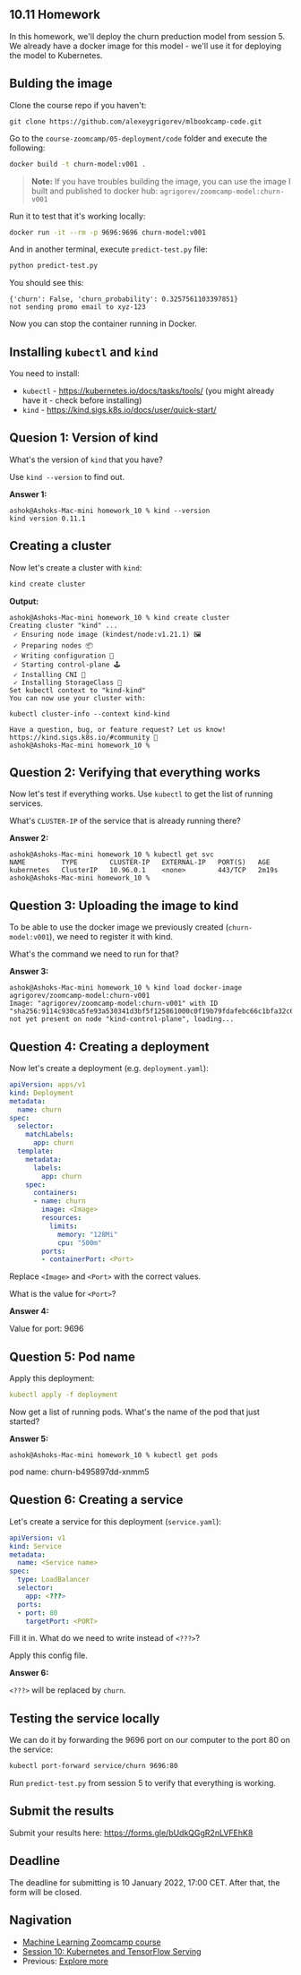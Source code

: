 ## 10.11 Homework

In this homework, we'll deploy the churn preduction model from session 5.
We already have a docker image for this model - we'll use it for 
deploying the model to Kubernetes.


## Bulding the image

Clone the course repo if you haven't:

```
git clone https://github.com/alexeygrigorev/mlbookcamp-code.git
```

Go to the `course-zoomcamp/05-deployment/code` folder and 
execute the following:


```bash
docker build -t churn-model:v001 .
```

> **Note:** If you have troubles building the image, you can 
> use the image I built and published to docker hub:
> `agrigorev/zoomcamp-model:churn-v001`

Run it to test that it's working locally:

```bash
docker run -it --rm -p 9696:9696 churn-model:v001
```

And in another terminal, execute `predict-test.py` file:

```bash
python predict-test.py
```

You should see this:

```
{'churn': False, 'churn_probability': 0.3257561103397851}
not sending promo email to xyz-123
```

Now you can stop the container running in Docker.


## Installing `kubectl` and `kind`

You need to install:

* `kubectl` - https://kubernetes.io/docs/tasks/tools/ (you might already have it - check before installing)
* `kind` - https://kind.sigs.k8s.io/docs/user/quick-start/


## Quesion 1: Version of kind

What's the version of `kind` that you have? 

Use `kind --version` to find out.

**Answer 1:**
```
ashok@Ashoks-Mac-mini homework_10 % kind --version
kind version 0.11.1
```

## Creating a cluster

Now let's create a cluster with `kind`:

```bash
kind create cluster
```

**Output:**
```
ashok@Ashoks-Mac-mini homework_10 % kind create cluster
Creating cluster "kind" ...
 ✓ Ensuring node image (kindest/node:v1.21.1) 🖼
 ✓ Preparing nodes 📦
 ✓ Writing configuration 📜
 ✓ Starting control-plane 🕹️
 ✓ Installing CNI 🔌
 ✓ Installing StorageClass 💾
Set kubectl context to "kind-kind"
You can now use your cluster with:

kubectl cluster-info --context kind-kind

Have a question, bug, or feature request? Let us know! https://kind.sigs.k8s.io/#community 🙂
ashok@Ashoks-Mac-mini homework_10 %
```

## Question 2: Verifying that everything works

Now let's test if everything works. Use `kubectl` to get the list of running services. 

What's `CLUSTER-IP` of the service that is already running there? 

**Answer 2:**

```
ashok@Ashoks-Mac-mini homework_10 % kubectl get svc
NAME         TYPE        CLUSTER-IP   EXTERNAL-IP   PORT(S)   AGE
kubernetes   ClusterIP   10.96.0.1    <none>        443/TCP   2m19s
ashok@Ashoks-Mac-mini homework_10 %
```

## Question 3: Uploading the image to kind

To be able to use the docker image we previously created (`churn-model:v001`),
we need to register it with kind.

What's the command we need to run for that?

**Answer 3:**

```
ashok@Ashoks-Mac-mini homework_10 % kind load docker-image agrigorev/zoomcamp-model:churn-v001
Image: "agrigorev/zoomcamp-model:churn-v001" with ID "sha256:9114c930ca5fe93a530341d3bf5f125861000c0f19b79fdafebc66c1bfa32c61" not yet present on node "kind-control-plane", loading...
```

## Question 4: Creating a deployment

Now let's create a deployment (e.g. `deployment.yaml`):

```yaml
apiVersion: apps/v1
kind: Deployment
metadata:
  name: churn
spec:
  selector:
    matchLabels:
      app: churn
  template:
    metadata:
      labels:
        app: churn
    spec:
      containers:
      - name: churn
        image: <Image>
        resources:
          limits:
            memory: "128Mi"
            cpu: "500m"
        ports:
        - containerPort: <Port>
```

Replace `<Image>` and `<Port>` with the correct values.

What is the value for `<Port>`?

**Answer 4:**

Value for port: 9696

## Question 5: Pod name

Apply this deployment:

```yaml
kubectl apply -f deployment
```

Now get a list of running pods.
What's the name of the pod that just started? 

**Answer 5:**
```
ashok@Ashoks-Mac-mini homework_10 % kubectl get pods
```

pod name: churn-b495897dd-xnmm5

## Question 6: Creating a service 

Let's create a service for this deployment (`service.yaml`):

```yaml
apiVersion: v1
kind: Service
metadata:
  name: <Service name>
spec:
  type: LoadBalancer
  selector:
    app: <???>
  ports:
  - port: 80
    targetPort: <PORT>
```

Fill it in. What do we need to write instead of `<???>`?

Apply this config file.

**Answer 6:**

`<???>` will be replaced by `churn`.

## Testing the service locally

We can do it by forwarding the 9696 port on our computer to the port 80 on the service:

```bash
kubectl port-forward service/churn 9696:80
```

Run `predict-test.py` from session 5 to verify that everything is working.


## Submit the results

Submit your results here: https://forms.gle/bUdkQGgR2nLVFEhK8

## Deadline

The deadline for submitting is 10 January 2022, 17:00 CET. After that, the form will be closed.


## Nagivation

* [Machine Learning Zoomcamp course](../)
* [Session 10: Kubernetes and TensorFlow Serving](./)
* Previous: [Explore more](10-explore-more.md)